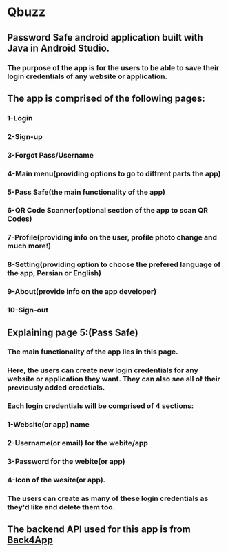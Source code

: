 # Qbuzz
## Password Safe android application built with Java in Android Studio.
### The purpose of the app is for the users to be able to save their login credentials of any website or application.
## The app is comprised of the following pages:
### 1-Login
### 2-Sign-up
### 3-Forgot Pass/Username
### 4-Main menu(providing options to go to diffrent parts the app)
### 5-Pass Safe(the main functionality of the app)
### 6-QR Code Scanner(optional section of the app to scan QR Codes)
### 7-Profile(providing info on the user, profile photo change and much more!)
### 8-Setting(providing option to choose the prefered language of the app, Persian or English)
### 9-About(provide info on the app developer)
### 10-Sign-out
## Explaining page 5:(Pass Safe)
### The main functionality of the app lies in this page. 
### Here, the users can create new login credentials for any website or application they want. They can also see all of their previously added credetials.
### Each login credentials will be comprised of 4 sections: 
### 1-Website(or app) name 
### 2-Username(or email) for the webite/app 
### 3-Password for the webite(or app) 
### 4-Icon of the wesite(or app).
### The users can create as many of these login credentials as they'd like and delete them too.
## The backend API used for this app is from <a taget="_blank" title="hello" href="https://Back4App.com">Back4App</a>


